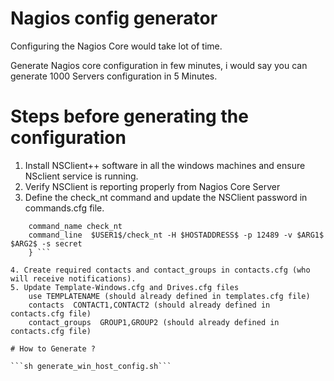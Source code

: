 # Nagios config generator

Configuring the Nagios Core would take lot of time. 

Generate Nagios core configuration in few minutes, i would say you can generate 1000 Servers configuration in 5 Minutes.

# Steps before generating the configuration

1. Install NSClient++ software in all the windows machines and ensure NSclient service is running.
2. Verify NSClient is reporting properly from Nagios Core Server
3. Define the check_nt command and update the NSClient password in commands.cfg file.

```define command {
    command_name check_nt
    command_line  $USER1$/check_nt -H $HOSTADDRESS$ -p 12489 -v $ARG1$ $ARG2$ -s secret
    } ```
    
4. Create required contacts and contact_groups in contacts.cfg (who will receive notifications).
5. Update Template-Windows.cfg and Drives.cfg files
    use TEMPLATENAME (should already defined in templates.cfg file)
    contacts  CONTACT1,CONTACT2 (should already defined in contacts.cfg file)
    contact_groups  GROUP1,GROUP2 (should already defined in contacts.cfg file)

# How to Generate ?

```sh generate_win_host_config.sh```
